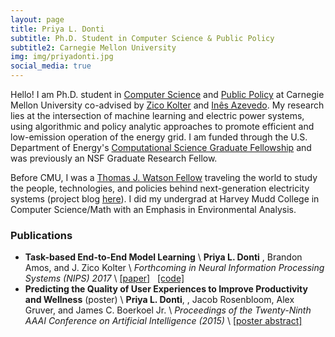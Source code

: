 ```yaml
---
layout: page
title: Priya L. Donti
subtitle: Ph.D. Student in Computer Science & Public Policy
subtitle2: Carnegie Mellon University
img: img/priyadonti.jpg
social_media: true
---
```


Hello! I am Ph.D. student in [Computer Science](https://www.cs.cmu.edu/) and [Public Policy](https://www.cmu.edu/epp/) at Carnegie Mellon University co-advised by [Zico Kolter](http://zicokolter.com/) and [In&#234;s Azevedo](http://www.inesazevedo.org/).
My research lies at the intersection of machine learning and electric power systems, using algorithmic and policy analytic approaches to promote efficient and low-emission operation of the energy grid.
I am funded through the U.S. Department of Energy's [Computational Science Graduate Fellowship](https://www.krellinst.org/csgf/) and was previously an NSF Graduate Research Fellow.

Before CMU, I was a [Thomas J. Watson Fellow](https://watson.foundation/) traveling the world to study the people, technologies, and policies behind next-generation electricity systems (project blog [here](https://priyaswatson.wordpress.com/)). I did my undergrad at Harvey Mudd College in Computer Science/Math with an Emphasis in Environmental Analysis.


### Publications


* __Task-based End-to-End Model Learning__ \\
__Priya L. Donti__ , Brandon Amos, and J. Zico Kolter \\
_Forthcoming in Neural Information Processing Systems (NIPS) 2017_ \\
[[paper]](https://arxiv.org/abs/1703.04529) &nbsp; [[code]](https://github.com/locuslab/e2e-model-learning)
* __Predicting the Quality of User Experiences to Improve Productivity and Wellness__ (poster) \\
__Priya L. Donti__, , Jacob Rosenbloom, Alex Gruver, and James C. Boerkoel Jr. \\
_Proceedings of the Twenty-Ninth AAAI Conference on Artificial Intelligence (2015)_ \\
[[poster abstract]](https://www.aaai.org/ocs/index.php/AAAI/AAAI15/paper/viewFile/9862/9709)
